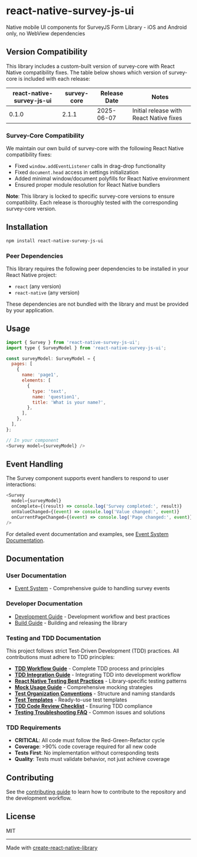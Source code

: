 # react-native-survey-js-ui

Native mobile UI components for SurveyJS Form Library - iOS and Android only, no WebView dependencies

## Version Compatibility

This library includes a custom-built version of survey-core with React Native compatibility fixes. The table below shows which version of survey-core is included with each release:

| react-native-survey-js-ui | survey-core | Release Date | Notes |
|---------------------------|-------------|--------------|-------|
| 0.1.0                     | 2.1.1       | 2025-06-07   | Initial release with React Native fixes |

### Survey-Core Compatibility

We maintain our own build of survey-core with the following React Native compatibility fixes:
- Fixed `window.addEventListener` calls in drag-drop functionality
- Fixed `document.head` access in settings initialization
- Added minimal window/document polyfills for React Native environment
- Ensured proper module resolution for React Native bundlers

**Note**: This library is locked to specific survey-core versions to ensure compatibility. Each release is thoroughly tested with the corresponding survey-core version.

## Installation

```sh
npm install react-native-survey-js-ui
```

### Peer Dependencies

This library requires the following peer dependencies to be installed in your React Native project:

- `react` (any version)
- `react-native` (any version)

These dependencies are not bundled with the library and must be provided by your application.

## Usage

```js
import { Survey } from 'react-native-survey-js-ui';
import type { SurveyModel } from 'react-native-survey-js-ui';

const surveyModel: SurveyModel = {
  pages: [
    {
      name: 'page1',
      elements: [
        {
          type: 'text',
          name: 'question1',
          title: 'What is your name?',
        },
      ],
    },
  ],
};

// In your component
<Survey model={surveyModel} />
```

## Event Handling

The Survey component supports event handlers to respond to user interactions:

```js
<Survey 
  model={surveyModel}
  onComplete={(result) => console.log('Survey completed:', result)}
  onValueChanged={(event) => console.log('Value changed:', event)}
  onCurrentPageChanged={(event) => console.log('Page changed:', event)}
/>
```

For detailed event documentation and examples, see [Event System Documentation](docs/EVENTS.md).

## Documentation

### User Documentation
- [Event System](docs/EVENTS.md) - Comprehensive guide to handling survey events

### Developer Documentation
- [Development Guide](docs/DEVELOPMENT.md) - Development workflow and best practices
- [Build Guide](docs/BUILD.md) - Building and releasing the library

### Testing and TDD Documentation
This project follows strict Test-Driven Development (TDD) practices. All contributions must adhere to TDD principles:

- **[TDD Workflow Guide](docs/TDD_WORKFLOW.md)** - Complete TDD process and principles
- **[TDD Integration Guide](docs/TDD_INTEGRATION_GUIDE.md)** - Integrating TDD into development workflow
- **[React Native Testing Best Practices](docs/REACT_NATIVE_TESTING_BEST_PRACTICES.md)** - Library-specific testing patterns
- **[Mock Usage Guide](docs/MOCK_USAGE_GUIDE.md)** - Comprehensive mocking strategies
- **[Test Organization Conventions](docs/TEST_ORGANIZATION_CONVENTIONS.md)** - Structure and naming standards
- **[Test Templates](docs/TEST_TEMPLATES.md)** - Ready-to-use test templates
- **[TDD Code Review Checklist](docs/TDD_CODE_REVIEW_CHECKLIST.md)** - Ensuring TDD compliance
- **[Testing Troubleshooting FAQ](docs/TESTING_TROUBLESHOOTING_FAQ.md)** - Common issues and solutions

### TDD Requirements
- **CRITICAL**: All code must follow the Red-Green-Refactor cycle
- **Coverage**: >90% code coverage required for all new code
- **Tests First**: No implementation without corresponding tests
- **Quality**: Tests must validate behavior, not just achieve coverage

## Contributing

See the [contributing guide](CONTRIBUTING.md) to learn how to contribute to the repository and the development workflow.

## License

MIT

---

Made with [create-react-native-library](https://github.com/callstack/react-native-builder-bob)
